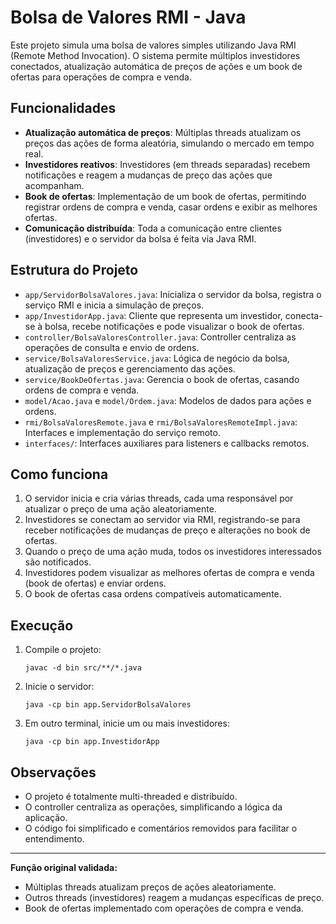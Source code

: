 # Bolsa de Valores RMI - Java

Este projeto simula uma bolsa de valores simples utilizando Java RMI (Remote Method Invocation). O sistema permite múltiplos investidores conectados, atualização automática de preços de ações e um book de ofertas para operações de compra e venda.

## Funcionalidades

- **Atualização automática de preços**: Múltiplas threads atualizam os preços das ações de forma aleatória, simulando o mercado em tempo real.
- **Investidores reativos**: Investidores (em threads separadas) recebem notificações e reagem a mudanças de preço das ações que acompanham.
- **Book de ofertas**: Implementação de um book de ofertas, permitindo registrar ordens de compra e venda, casar ordens e exibir as melhores ofertas.
- **Comunicação distribuída**: Toda a comunicação entre clientes (investidores) e o servidor da bolsa é feita via Java RMI.

## Estrutura do Projeto

- `app/ServidorBolsaValores.java`: Inicializa o servidor da bolsa, registra o serviço RMI e inicia a simulação de preços.
- `app/InvestidorApp.java`: Cliente que representa um investidor, conecta-se à bolsa, recebe notificações e pode visualizar o book de ofertas.
- `controller/BolsaValoresController.java`: Controller centraliza as operações de consulta e envio de ordens.
- `service/BolsaValoresService.java`: Lógica de negócio da bolsa, atualização de preços e gerenciamento das ações.
- `service/BookDeOfertas.java`: Gerencia o book de ofertas, casando ordens de compra e venda.
- `model/Acao.java` e `model/Ordem.java`: Modelos de dados para ações e ordens.
- `rmi/BolsaValoresRemote.java` e `rmi/BolsaValoresRemoteImpl.java`: Interfaces e implementação do serviço remoto.
- `interfaces/`: Interfaces auxiliares para listeners e callbacks remotos.

## Como funciona

1. O servidor inicia e cria várias threads, cada uma responsável por atualizar o preço de uma ação aleatoriamente.
2. Investidores se conectam ao servidor via RMI, registrando-se para receber notificações de mudanças de preço e alterações no book de ofertas.
3. Quando o preço de uma ação muda, todos os investidores interessados são notificados.
4. Investidores podem visualizar as melhores ofertas de compra e venda (book de ofertas) e enviar ordens.
5. O book de ofertas casa ordens compatíveis automaticamente.

## Execução

1. Compile o projeto:
   ```
   javac -d bin src/**/*.java
   ```
2. Inicie o servidor:
   ```
   java -cp bin app.ServidorBolsaValores
   ```
3. Em outro terminal, inicie um ou mais investidores:
   ```
   java -cp bin app.InvestidorApp
   ```

## Observações
- O projeto é totalmente multi-threaded e distribuído.
- O controller centraliza as operações, simplificando a lógica da aplicação.
- O código foi simplificado e comentários removidos para facilitar o entendimento.

---

**Função original validada:**
- Múltiplas threads atualizam preços de ações aleatoriamente.
- Outros threads (investidores) reagem a mudanças específicas de preço.
- Book de ofertas implementado com operações de compra e venda.
